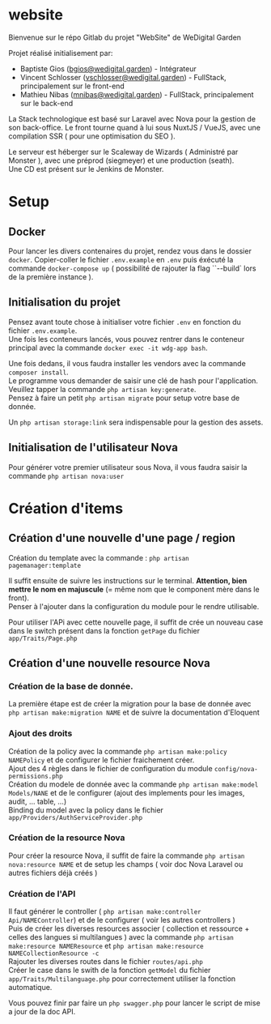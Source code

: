 # website

Bienvenue sur le répo Gitlab du projet "WebSite" de WeDigital Garden  

Projet réalisé initialisement par:
* Baptiste Gios (bgios@wedigital.garden) - Intégrateur
* Vincent Schlosser (vschlosser@wedigital.garden) - FullStack, principalement sur le front-end
* Mathieu Nibas (mnibas@wedigital.garden) - FullStack, principalement sur le back-end

La Stack technologique est basé sur Laravel avec Nova pour la gestion de son back-office.
Le front tourne quand à lui sous NuxtJS / VueJS, avec une compilation SSR ( pour une optimisation du SEO ).

Le serveur est héberger sur le Scaleway de Wizards ( Administré par Monster ), avec une préprod (siegmeyer) et une production (seath).  
Une CD est présent sur le Jenkins de Monster.

# Setup 

## Docker

Pour lancer les divers contenaires du projet, rendez vous dans le dossier `docker`.
Copier-coller le fichier `.env.example` en `.env` puis éxécuté la commande `docker-compose up` ( possibilité de rajouter la flag ``--build` lors de la première instance ).

## Initialisation du projet

Pensez avant toute chose à initialiser votre fichier `.env` en fonction du fichier `.env.example`.  
Une fois les conteneurs lancés, vous pouvez rentrer dans le conteneur principal avec la commande `docker exec -it wdg-app bash`. 

Une fois dedans, il vous faudra installer les vendors avec la commande `composer install`.  
Le programme vous demander de saisir une clé de hash pour l'application. Veuillez tapper la commande `php artisan key:generate`.  
Pensez à faire un petit `php artisan migrate` pour setup votre base de donnée.

Un `php artisan storage:link` sera indispensable pour la gestion des assets.

## Initialisation de l'utilisateur Nova 

Pour générer votre premier utilisateur sous Nova, il vous faudra saisir la commande `php artisan nova:user`

# Création d'items

## Création d'une nouvelle d'une page / region

Création du template avec la commande : `php artisan pagemanager:template`

Il suffit ensuite de suivre les instructions sur le terminal. **Attention, bien mettre le nom en majuscule** (= même nom que le component mère dans le front).  
Penser à l'ajouter dans la configuration du module pour le rendre utilisable. 

Pour utiliser l'APi avec cette nouvelle page, il suffit de crée un nouveau case dans le switch présent dans la fonction `getPage` du fichier `app/Traits/Page.php`

## Création d'une nouvelle resource Nova 

### Création de la base de donnée. 

La première étape est de créer la migration pour la base de donnée avec `php artisan make:migration NAME` et de suivre la documentation d'Eloquent

### Ajout des droits

Création de la policy avec la commande `php artisan make:policy NAMEPolicy` et de configurer le fichier fraichement créer.  
Ajout des 4 règles dans le fichier de configuration du module `config/nova-permissions.php`  
Création du modele de donnée avec la commande `php artisan make:model Models/NANE` et de le configurer (ajout des implements pour les images, audit, ... table, ...)  
Binding du model avec la policy dans le fichier `app/Providers/AuthServiceProvider.php`  

### Création de la resource Nova

Pour créer la resource Nova, il suffit de faire la commande `php artisan nova:resource NAME` et de setup les champs ( voir doc Nova Laravel ou autres fichiers déjà créés )

### Création de l'API

Il faut générer le controller ( `php artisan make:controller Api/NAMEController`) et de le configurer ( voir les autres controllers )  
Puis de créer les diverses resources associer ( collection et ressource + celles des langues si multilangues ) avec la commande `php artisan make:resource NAMEResource` et `php artisan make:resource NAMECollectionResource -c`  
Rajouter les diverses routes dans le fichier `routes/api.php`  
Créer le case dans le swith de la fonction `getModel` du fichier `app/Traits/Multilanguage.php` pour correctement utiliser la fonction automatique.   

Vous pouvez finir par faire un `php swagger.php` pour lancer le script de mise a jour de la doc API.   